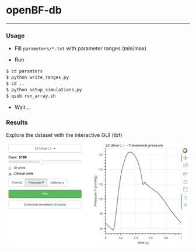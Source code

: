 # __openBF__-db

---

### Usage

- Fill `parameters/*.txt` with parameter ranges (min/max)

- Run
```bash
$ cd paramters
$ python write_ranges.py
$ cd ..
$ python setup_simulations.py
$ qsub run_array.sh
```

- Wait...

### Results

Explore the dataset with the interactive GUI (tbf)

![img](gui.png)
